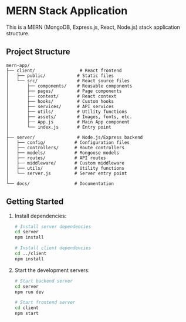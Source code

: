 # MERN Stack Application

This is a MERN (MongoDB, Express.js, React, Node.js) stack application structure.

## Project Structure

```
mern-app/
├── client/                 # React frontend
│   ├── public/            # Static files
│   └── src/               # React source files
│       ├── components/    # Reusable components
│       ├── pages/         # Page components
│       ├── context/       # React context
│       ├── hooks/         # Custom hooks
│       ├── services/      # API services
│       ├── utils/         # Utility functions
│       ├── assets/        # Images, fonts, etc.
│       ├── App.js         # Main App component
│       └── index.js       # Entry point
│
├── server/                # Node.js/Express backend
│   ├── config/           # Configuration files
│   ├── controllers/      # Route controllers
│   ├── models/           # Mongoose models
│   ├── routes/           # API routes
│   ├── middleware/       # Custom middleware
│   ├── utils/            # Utility functions
│   └── server.js         # Server entry point
│
└── docs/                 # Documentation
```

## Getting Started

1. Install dependencies:
   ```bash
   # Install server dependencies
   cd server
   npm install

   # Install client dependencies
   cd ../client
   npm install
   ```

2. Start the development servers:
   ```bash
   # Start backend server
   cd server
   npm run dev

   # Start frontend server
   cd client
   npm start
   ``` 